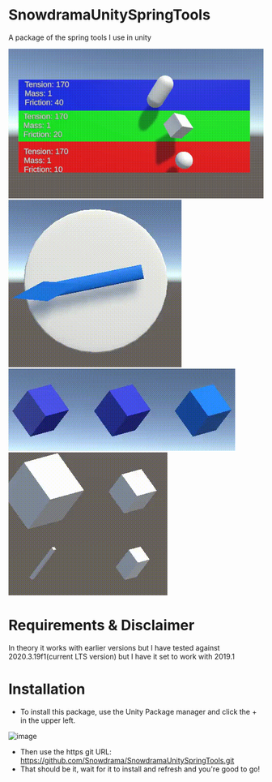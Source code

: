 # SnowdramaUnitySpringTools
A package of the spring tools I use in unity

![Angle Spring Tool](https://github.com/Snowdrama/SnowdramaUnitySpringTools/blob/main/Resources~/Unity_SpringExample.gif)
![Angle Spring Tool](https://github.com/Snowdrama/SnowdramaUnitySpringTools/blob/main/Resources~/Unity_AngleSpin.gif)
![Angle Spring Tool](https://github.com/Snowdrama/SnowdramaUnitySpringTools/blob/main/Resources~/Unity_ColorSpring.gif)
![Angle Spring Tool](https://github.com/Snowdrama/SnowdramaUnitySpringTools/blob/main/Resources~/Unity_ScaleSpring.gif)

# Requirements & Disclaimer
In theory it works with earlier versions but I have tested against 2020.3.19f1(current LTS version) but I have it set to work with 2019.1

# Installation
* To install this package, use the Unity Package manager and click the + in the upper left.

![image](https://user-images.githubusercontent.com/1271916/139389113-88e7b032-0f93-42b2-ad80-10700baca435.png)
* Then use the https git URL: https://github.com/Snowdrama/SnowdramaUnitySpringTools.git
* That should be it, wait for it to install and refresh and you're good to go!
